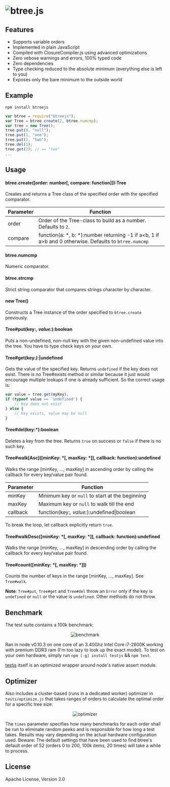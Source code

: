 ![btree.js](https://raw.github.com/dcodeIO/btree.js/master/btree.png)
==============

Features
--------
* Supports variable orders
* Implemented in plain JavaScript
* Compiled with ClosureCompiler.js using advanced optimizations
* Zero vebose warnings and errors, 100% typed code
* Zero dependencies
* Type checking reduced to the absolute minimum (everything else is left to you)
* Exposes only the bare minimum to the outside world

Example
-------
`npm install btreejs`

```javascript
var btree = require("btreejs");
var Tree = btree.create(2, btree.numcmp);
var tree = new Tree();
tree.put(0, "null");
tree.put(1, "one");
tree.put(2, "two");
tree.del(1);
tree.get(2); // == "two"
...
```

Usage
-----
#### btree.create([order: number[, compare: function]]):Tree
Creates and returns a Tree class of the specified order with the specified comparator.

| Parameter | Function                                                                                                    | 
| --------- | ----------------------------------------------------------------------------------------------------------- |
| order     | Order of the Tree-class to build as a number. Defaults to `2`.                                              |
| compare   | function(a: *, b: *):number returning -1 if a&lt;b, 1 if a&gt;b and 0 otherwise. Defaults to `btree.numcmp` |

#### btree.numcmp
Numeric comparator.

#### btree.strcmp
Strict string comparator that compares strings character by character.

#### new Tree()
Constructs a Tree instance of the order specified to `btree.create` previously.

#### Tree#put(key:*, value:*):boolean
Puts a non-undefined, non-null key with the given non-undefined value into the tree. You have to type check keys on your
own.

#### Tree#get(key:*):*|undefined
Gets the value of the specified key. Returns `undefined` if the key does not exist. There is no Tree#exists method or
similar because it just would encourage multiple lookups if one is already sufficient. So the correct usage is:

```javascript
var value = tree.get(myKey);
if (typeof value == 'undefined') {
    // Key does not exist
} else {
    // Key exists, value may be null
}
```

#### Tree#del(key:*):boolean
Deletes a key from the tree. Returns `true` on success or `false` if there is no such key.

#### Tree#walk\[Asc\]([minKey: *[, maxKey: *]], callback: function):undefined
Walks the range [minKey, ..., maxKey] in ascending order by calling the callback for every key/value pair found.

| Parameter | Function                                                                                      |
| --------- | --------------------------------------------------------------------------------------------- |
| minKey    | Minimum key or `null` to start at the beginning                                               |
| maxKey    | Maximum key or `null` to walk till the end                                                    |
| callback  | function(key:*, value:*):undefined\|boolean                                                   |

To break the loop, let callback explicitly return `true`.

#### Tree#walkDesc([minKey: *[, maxKey: *]], callback: function):undefined
Walks the range [minKey, ..., maxKey] in descending order by calling the callback for every key/value pair found.

#### Tree#count([minKey: *[, maxKey: *]])
Counts the number of keys in the range [minKey, ..., maxKey]. See `Tree#walk`.

**Note**: `Tree#put`, `Tree#get` and `Tree#del` throw an `Error` only if the key is `undefined` or `null` or the value
is `undefined`. Other methods do not throw.

Benchmark
---------
The test suite contains a 100k benchmark:

<p align="center">
    <img src="https://raw.github.com/dcodeIO/btree.js/master/bench.jpg" alt="benchmark" />
</p>

Ran in node v0.10.3 on one core of an 3.40Ghz Intel Core i7-2600K working with premium DDR3 ram (I'm too lazy to look
up the exact model). To test on your own hardware, simply run `npm [-g] install testjs` && `npm test`.

[testjs](https://github.com/dcodeIO/test.js) itself is an optimized wrapper around node's native assert module.

Optimizer
---------
Also includes a cluster-based (runs in a dedicated worker) optimizer in `tests/optimize.js` that takes ranges of orders
to calculate the optimal order for a specific tree size:

<p align="center">
    <img src="https://raw.github.com/dcodeIO/btree.js/master/optimize.jpg" alt="optimizer" />
</p>

The `times` parameter specifies how many benchmarks for each order shall be run to eliminate random peeks and is
responsible for how long a test takes. Results may vary depending on the actual hardware configuration used.
Beware: The default settings that have been used to find btree's default order of 52 (orders 0 to 200, 100k items, 20
times) will take a while to process.

License
-------
Apache License, Version 2.0
